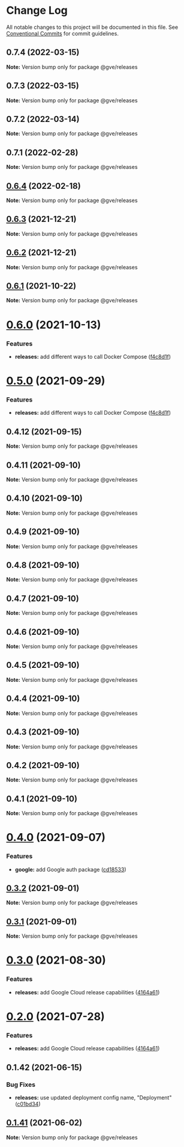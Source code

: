 # Change Log

All notable changes to this project will be documented in this file.
See [Conventional Commits](https://conventionalcommits.org) for commit guidelines.

## 0.7.4 (2022-03-15)

**Note:** Version bump only for package @gve/releases





## 0.7.3 (2022-03-15)

**Note:** Version bump only for package @gve/releases





## 0.7.2 (2022-03-14)

**Note:** Version bump only for package @gve/releases





## 0.7.1 (2022-02-28)

**Note:** Version bump only for package @gve/releases





## [0.6.4](https://github.com/CiscoDevNet/essentials/compare/@gve/releases@0.6.3...@gve/releases@0.6.4) (2022-02-18)

**Note:** Version bump only for package @gve/releases





## [0.6.3](https://github.com/CiscoDevNet/essentials/compare/@gve/releases@0.6.2...@gve/releases@0.6.3) (2021-12-21)

**Note:** Version bump only for package @gve/releases





## [0.6.2](https://github.com/CiscoDevNet/essentials/compare/@gve/releases@0.6.0...@gve/releases@0.6.2) (2021-12-21)

**Note:** Version bump only for package @gve/releases





## [0.6.1](https://github.com/mattnorris/essentials/compare/@gve/releases@0.6.0...@gve/releases@0.6.1) (2021-10-22)

**Note:** Version bump only for package @gve/releases





# [0.6.0](https://github.com/mattnorris/essentials/compare/@gve/releases@0.4.12...@gve/releases@0.6.0) (2021-10-13)


### Features

* **releases:** add different ways to call Docker Compose ([f4c8d1f](https://github.com/mattnorris/essentials/commit/f4c8d1fb6d199ce673253b3909fcba5097401828))





# [0.5.0](https://github.com/mattnorris/essentials/compare/@gve/releases@0.4.12...@gve/releases@0.5.0) (2021-09-29)


### Features

* **releases:** add different ways to call Docker Compose ([f4c8d1f](https://github.com/mattnorris/essentials/commit/f4c8d1fb6d199ce673253b3909fcba5097401828))





## 0.4.12 (2021-09-15)

**Note:** Version bump only for package @gve/releases





## 0.4.11 (2021-09-10)

**Note:** Version bump only for package @gve/releases





## 0.4.10 (2021-09-10)

**Note:** Version bump only for package @gve/releases





## 0.4.9 (2021-09-10)

**Note:** Version bump only for package @gve/releases





## 0.4.8 (2021-09-10)

**Note:** Version bump only for package @gve/releases





## 0.4.7 (2021-09-10)

**Note:** Version bump only for package @gve/releases





## 0.4.6 (2021-09-10)

**Note:** Version bump only for package @gve/releases





## 0.4.5 (2021-09-10)

**Note:** Version bump only for package @gve/releases





## 0.4.4 (2021-09-10)

**Note:** Version bump only for package @gve/releases





## 0.4.3 (2021-09-10)

**Note:** Version bump only for package @gve/releases





## 0.4.2 (2021-09-10)

**Note:** Version bump only for package @gve/releases





## 0.4.1 (2021-09-10)

**Note:** Version bump only for package @gve/releases





# [0.4.0](https://github.com/mattnorris/essentials/compare/@gve/releases@0.3.2...@gve/releases@0.4.0) (2021-09-07)


### Features

* **google:** add Google auth package ([cd18533](https://github.com/mattnorris/essentials/commit/cd185337daa5f2651d5d8e21eebad673de5c7f5d))





## [0.3.2](https://github.com/mattnorris/essentials/compare/@gve/releases@0.3.0...@gve/releases@0.3.2) (2021-09-01)

**Note:** Version bump only for package @gve/releases





## [0.3.1](https://github.com/mattnorris/essentials/compare/@gve/releases@0.3.0...@gve/releases@0.3.1) (2021-09-01)

**Note:** Version bump only for package @gve/releases





# [0.3.0](https://github.com/mattnorris/essentials/compare/@gve/releases@0.1.42...@gve/releases@0.3.0) (2021-08-30)


### Features

* **releases:** add Google Cloud release capabilities ([4164a61](https://github.com/mattnorris/essentials/commit/4164a61763b3ffee570136b22364c2ee28d4ef35))





# [0.2.0](https://github.com/mattnorris/essentials/compare/@gve/releases@0.1.42...@gve/releases@0.2.0) (2021-07-28)


### Features

* **releases:** add Google Cloud release capabilities ([4164a61](https://github.com/mattnorris/essentials/commit/4164a61763b3ffee570136b22364c2ee28d4ef35))





## 0.1.42 (2021-06-15)


### Bug Fixes

* **releases:** use updated deployment config name, "Deployment" ([c01bd34](https://github.com/mattnorris/essentials/commit/c01bd34be81758247f2dc33eec0e5fae18b17749))





## [0.1.41](https://www-github.cisco.com/matnorri/essentials/compare/@gve/releases@0.1.40...@gve/releases@0.1.41) (2021-06-02)

**Note:** Version bump only for package @gve/releases
